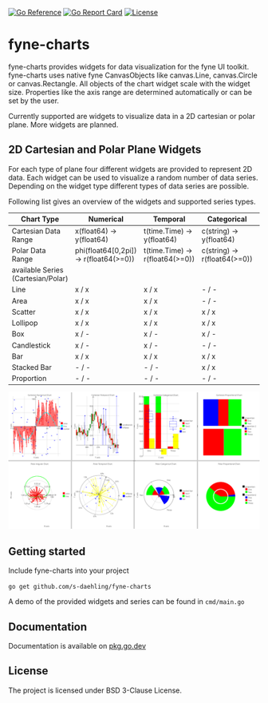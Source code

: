 [![Go Reference](https://pkg.go.dev/badge/github.com/s-daehling/fyne-charts.svg)](https://pkg.go.dev/github.com/s-daehling/fyne-charts)
[![Go Report Card](https://goreportcard.com/badge/github.com/s-daehling/fyne-charts)](https://goreportcard.com/report/github.com/s-daehling/fyne-charts)
[![License](https://img.shields.io/badge/License-BSD_3--Clause-blue.svg)](https://opensource.org/licenses/BSD-3-Clause)

# fyne-charts

fyne-charts provides widgets for data visualization for the fyne UI toolkit.
fyne-charts uses native fyne CanvasObjects like canvas.Line, canvas.Circle or canvas.Rectangle.
All objects of the chart widget scale with the widget size.
Properties like the axis range are determined automatically or can be set by the user.

Currently supported are widgets to visualize data in a 2D cartesian or polar plane.
More widgets are planned.

## 2D Cartesian and Polar Plane Widgets

For each type of plane four different widgets are provided to represent 2D data.
Each widget can be used to visualize a random number of data series.
Depending on the widget type different types of data series are possible.

Following list gives an overview of the widgets and supported series types.

|Chart Type|Numerical|Temporal|Categorical|Proportional|
|-|-|-|-|-|
|Cartesian Data Range|x(float64) -> y(float64)|t(time.Time) -> y(float64)|c(string) -> y(float64)|c(string) -> p(float64(>=0))|
|Polar Data Range|phi(float64[0,2pi]) -> r(float64(>=0))|t(time.Time) -> r(float64(>=0))|c(string) -> r(float64(>=0))|c(string) -> p(float64(>0))|
|available Series (Cartesian/Polar)|||||
|Line|x / x|x / x|- / -|- / -|
|Area|x / x|x / x|- / -|- / -|
|Scatter|x / x|x / x|x / x|- / -|
|Lollipop|x / x|x / x|x / x|- / -|
|Box|x / -|x / -|x / -|- / -|
|Candlestick|x / -|x / -|- / -|- / -|
|Bar|x / x|x / x|x / x|- / -|
|Stacked Bar|- / -|- / -|x / x|- / -|
|Proportion|- / -|- / -|- / -|x / x|

![example](docs/example.png "Example")

## Getting started

Include fyne-charts into your project

``
go get github.com/s-daehling/fyne-charts
``

A demo of the provided widgets and series can be found in ``cmd/main.go``

## Documentation

Documentation is available on [pkg.go.dev](https://pkg.go.dev/github.com/s-daehling/fyne-charts)

## License

The project is licensed under BSD 3-Clause License.
